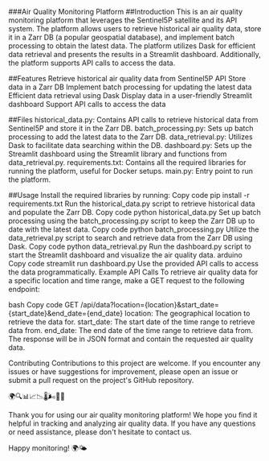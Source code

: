 ###Air Quality Monitoring Platform
##Introduction
This is an air quality monitoring platform that leverages the Sentinel5P satellite and its API system. The platform allows users to retrieve historical air quality data, store it in a Zarr DB (a popular geospatial database), and implement batch processing to obtain the latest data. The platform utilizes Dask for efficient data retrieval and presents the results in a Streamlit dashboard. Additionally, the platform supports API calls to access the data.

##Features
Retrieve historical air quality data from Sentinel5P API
Store data in a Zarr DB
Implement batch processing for updating the latest data
Efficient data retrieval using Dask
Display data in a user-friendly Streamlit dashboard
Support API calls to access the data

##Files
historical_data.py: Contains API calls to retrieve historical data from Sentinel5P and store it in the Zarr DB.
batch_processing.py: Sets up batch processing to add the latest data to the Zarr DB.
data_retrieval.py: Utilizes Dask to facilitate data searching within the DB.
dashboard.py: Sets up the Streamlit dashboard using the Streamlit library and functions from data_retrieval.py.
requirements.txt: Contains all the required libraries for running the platform, useful for Docker setups.
main.py: Entry point to run the platform.

##Usage
Install the required libraries by running:
Copy code
pip install -r requirements.txt
Run the historical_data.py script to retrieve historical data and populate the Zarr DB.
Copy code
python historical_data.py
Set up batch processing using the batch_processing.py script to keep the Zarr DB up to date with the latest data.
Copy code
python batch_processing.py
Utilize the data_retrieval.py script to search and retrieve data from the Zarr DB using Dask.
Copy code
python data_retrieval.py
Run the dashboard.py script to start the Streamlit dashboard and visualize the air quality data.
arduino
Copy code
streamlit run dashboard.py
Use the provided API calls to access the data programmatically.
Example API Calls
To retrieve air quality data for a specific location and time range, make a GET request to the following endpoint:

bash
Copy code
GET /api/data?location={location}&start_date={start_date}&end_date={end_date}
location: The geographical location to retrieve the data for.
start_date: The start date of the time range to retrieve data from.
end_date: The end date of the time range to retrieve data from.
The response will be in JSON format and contain the requested air quality data.

Contributing
Contributions to this project are welcome. If you encounter any issues or have suggestions for improvement, please open an issue or submit a pull request on the project's GitHub repository.

🌍🔍📊📈📉🌡️🌬️📡📅

Thank you for using our air quality monitoring platform! We hope you find it helpful in tracking and analyzing air quality data. If you have any questions or need assistance, please don't hesitate to contact us.

Happy monitoring! 🌍🌤️
